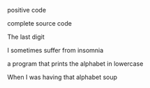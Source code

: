 positive code

complete source code 

The last digit

I sometimes suffer from insomnia

a program that prints the alphabet in lowercase

When I was having that alphabet soup
